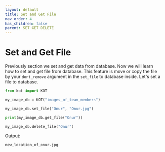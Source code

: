```yaml
---
layout: default
title: Set and Get File
nav_order: 4
has_children: false
parent: SET GET DELETE
---
```


# Set and Get File
Previously section we set and get data from database. Now we will learn how to set and get file from database. This feature is move or copy the file by your `dont_remove` argument in the `set_file` to database inside. Let's set a file to database.

```python
from kot import KOT

my_image_db = KOT("images_of_team_members")

my_image_db.set_file("Onur", "Onur.jpg")

print(my_image_db.get_file("Onur"))

my_image_db.delete_file("Onur")
```

Output:

```console
new_location_of_onur.jpg
```


